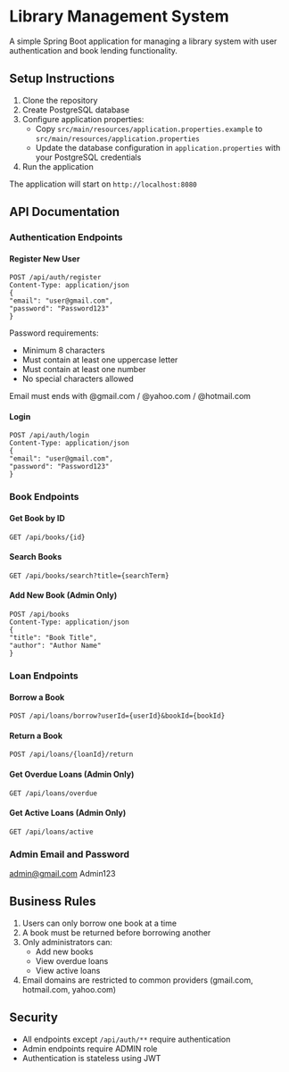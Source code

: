 # Library Management System

A simple Spring Boot application for managing a library system with user authentication and book lending functionality.

## Setup Instructions

1. Clone the repository
2. Create PostgreSQL database
3. Configure application properties:
   - Copy `src/main/resources/application.properties.example` to `src/main/resources/application.properties`
   - Update the database configuration in `application.properties` with your PostgreSQL credentials
4. Run the application


The application will start on `http://localhost:8080`

## API Documentation

### Authentication Endpoints

#### Register New User

```
POST /api/auth/register
Content-Type: application/json
{
"email": "user@gmail.com",
"password": "Password123"
}
```
Password requirements:
- Minimum 8 characters
- Must contain at least one uppercase letter
- Must contain at least one number
- No special characters allowed

Email must ends with @gmail.com / @yahoo.com / @hotmail.com

#### Login
```
POST /api/auth/login
Content-Type: application/json
{
"email": "user@gmail.com",
"password": "Password123"
}
```
### Book Endpoints

#### Get Book by ID
```
GET /api/books/{id}
```

#### Search Books
```
GET /api/books/search?title={searchTerm}
```

#### Add New Book (Admin Only)
```
POST /api/books
Content-Type: application/json
{
"title": "Book Title",
"author": "Author Name"
}
```

### Loan Endpoints

#### Borrow a Book
```
POST /api/loans/borrow?userId={userId}&bookId={bookId}
```

#### Return a Book
```
POST /api/loans/{loanId}/return
```

#### Get Overdue Loans (Admin Only)
```
GET /api/loans/overdue
```

#### Get Active Loans (Admin Only)
```
GET /api/loans/active
```
### Admin Email and Password

admin@gmail.com
Admin123

## Business Rules

1. Users can only borrow one book at a time
2. A book must be returned before borrowing another
3. Only administrators can:
   - Add new books
   - View overdue loans
   - View active loans
4. Email domains are restricted to common providers (gmail.com, hotmail.com, yahoo.com)

## Security

- All endpoints except `/api/auth/**` require authentication
- Admin endpoints require ADMIN role
- Authentication is stateless using JWT